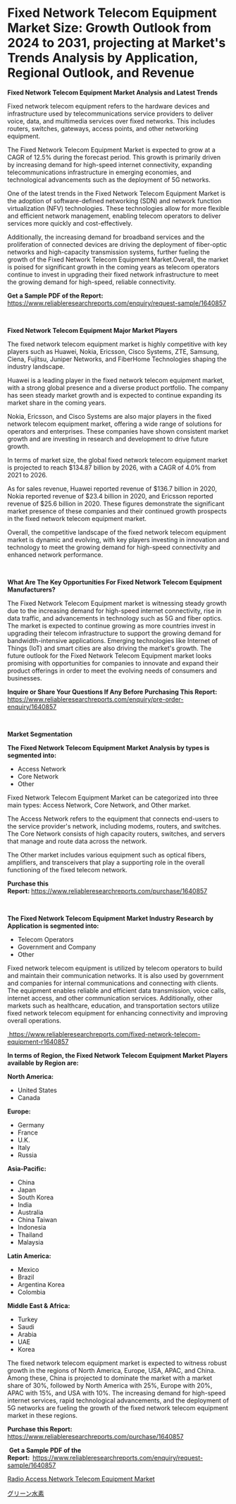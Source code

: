 <p><h1>Fixed Network Telecom Equipment Market Size: Growth Outlook from 2024 to 2031, projecting at Market's Trends Analysis by Application, Regional Outlook, and Revenue</h1></p><p><strong>Fixed Network Telecom Equipment Market Analysis and Latest Trends</strong></p>
<p><p>Fixed network telecom equipment refers to the hardware devices and infrastructure used by telecommunications service providers to deliver voice, data, and multimedia services over fixed networks. This includes routers, switches, gateways, access points, and other networking equipment.</p><p>The Fixed Network Telecom Equipment Market is expected to grow at a CAGR of 12.5% during the forecast period. This growth is primarily driven by increasing demand for high-speed internet connectivity, expanding telecommunications infrastructure in emerging economies, and technological advancements such as the deployment of 5G networks.</p><p>One of the latest trends in the Fixed Network Telecom Equipment Market is the adoption of software-defined networking (SDN) and network function virtualization (NFV) technologies. These technologies allow for more flexible and efficient network management, enabling telecom operators to deliver services more quickly and cost-effectively.</p><p>Additionally, the increasing demand for broadband services and the proliferation of connected devices are driving the deployment of fiber-optic networks and high-capacity transmission systems, further fueling the growth of the Fixed Network Telecom Equipment Market.Overall, the market is poised for significant growth in the coming years as telecom operators continue to invest in upgrading their fixed network infrastructure to meet the growing demand for high-speed, reliable connectivity.</p></p>
<p><strong>Get a Sample PDF of the Report:&nbsp;</strong> <a href="https://www.reliableresearchreports.com/enquiry/request-sample/1640857">https://www.reliableresearchreports.com/enquiry/request-sample/1640857</a></p>
<p>&nbsp;</p>
<p><strong>Fixed Network Telecom Equipment Major Market Players</strong></p>
<p><p>The fixed network telecom equipment market is highly competitive with key players such as Huawei, Nokia, Ericsson, Cisco Systems, ZTE, Samsung, Ciena, Fujitsu, Juniper Networks, and FiberHome Technologies shaping the industry landscape. </p><p>Huawei is a leading player in the fixed network telecom equipment market, with a strong global presence and a diverse product portfolio. The company has seen steady market growth and is expected to continue expanding its market share in the coming years.</p><p>Nokia, Ericsson, and Cisco Systems are also major players in the fixed network telecom equipment market, offering a wide range of solutions for operators and enterprises. These companies have shown consistent market growth and are investing in research and development to drive future growth.</p><p>In terms of market size, the global fixed network telecom equipment market is projected to reach $134.87 billion by 2026, with a CAGR of 4.0% from 2021 to 2026. </p><p>As for sales revenue, Huawei reported revenue of $136.7 billion in 2020, Nokia reported revenue of $23.4 billion in 2020, and Ericsson reported revenue of $25.6 billion in 2020. These figures demonstrate the significant market presence of these companies and their continued growth prospects in the fixed network telecom equipment market.</p><p>Overall, the competitive landscape of the fixed network telecom equipment market is dynamic and evolving, with key players investing in innovation and technology to meet the growing demand for high-speed connectivity and enhanced network performance.</p></p>
<p>&nbsp;</p>
<p><strong>What Are The Key Opportunities For Fixed Network Telecom Equipment Manufacturers?</strong></p>
<p><p>The Fixed Network Telecom Equipment market is witnessing steady growth due to the increasing demand for high-speed internet connectivity, rise in data traffic, and advancements in technology such as 5G and fiber optics. The market is expected to continue growing as more countries invest in upgrading their telecom infrastructure to support the growing demand for bandwidth-intensive applications. Emerging technologies like Internet of Things (IoT) and smart cities are also driving the market's growth. The future outlook for the Fixed Network Telecom Equipment market looks promising with opportunities for companies to innovate and expand their product offerings in order to meet the evolving needs of consumers and businesses.</p></p>
<p><strong>Inquire or Share Your Questions If Any Before Purchasing This Report:</strong> <a href="https://www.reliableresearchreports.com/enquiry/pre-order-enquiry/1640857">https://www.reliableresearchreports.com/enquiry/pre-order-enquiry/1640857</a></p>
<p>&nbsp;</p>
<p><strong>Market Segmentation</strong></p>
<p><strong>The Fixed Network Telecom Equipment Market Analysis by types is segmented into:</strong></p>
<p><ul><li>Access Network</li><li>Core Network</li><li>Other</li></ul></p>
<p><p>Fixed Network Telecom Equipment Market can be categorized into three main types: Access Network, Core Network, and Other market. </p><p>The Access Network refers to the equipment that connects end-users to the service provider's network, including modems, routers, and switches. The Core Network consists of high capacity routers, switches, and servers that manage and route data across the network. </p><p>The Other market includes various equipment such as optical fibers, amplifiers, and transceivers that play a supporting role in the overall functioning of the fixed telecom network.</p></p>
<p><strong>Purchase this Report:&nbsp;</strong><a href="https://www.reliableresearchreports.com/purchase/1640857">https://www.reliableresearchreports.com/purchase/1640857</a></p>
<p>&nbsp;</p>
<p><strong>The Fixed Network Telecom Equipment Market Industry Research by Application is segmented into:</strong></p>
<p><ul><li>Telecom Operators</li><li>Government and Company</li><li>Other</li></ul></p>
<p><p>Fixed network telecom equipment is utilized by telecom operators to build and maintain their communication networks. It is also used by government and companies for internal communications and connecting with clients. The equipment enables reliable and efficient data transmission, voice calls, internet access, and other communication services. Additionally, other markets such as healthcare, education, and transportation sectors utilize fixed network telecom equipment for enhancing connectivity and improving overall operations.</p></p>
<p><a href="https://www.reliableresearchreports.com/fixed-network-telecom-equipment-r1640857">&nbsp;https://www.reliableresearchreports.com/fixed-network-telecom-equipment-r1640857</a></p>
<p><strong>In terms of Region, the Fixed Network Telecom Equipment Market Players available by Region are:</strong></p>
<p>
    <p> <strong> North America: </strong>
        <ul>
            <li>United States</li>
            <li>Canada</li>
        </ul>
        </p> 
    <p> <strong> Europe: </strong>
        <ul>
            <li>Germany</li>
            <li>France</li>
            <li>U.K.</li>
            <li>Italy</li>
            <li>Russia</li>
        </ul>
        </p> 
    <p> <strong> Asia-Pacific: </strong>
        <ul>
            <li>China</li>
            <li>Japan</li>
            <li>South Korea</li>
            <li>India</li>
            <li>Australia</li>
            <li>China Taiwan</li>
            <li>Indonesia</li>
            <li>Thailand</li>
            <li>Malaysia</li>
        </ul>
        </p> 
    <p> <strong> Latin America: </strong>
        <ul>
            <li>Mexico</li>
            <li>Brazil</li>
            <li>Argentina Korea</li>
            <li>Colombia</li>
        </ul>
        </p> 
    <p> <strong> Middle East & Africa: </strong>
        <ul>
            <li>Turkey</li>
            <li>Saudi</li>
            <li>Arabia</li>
            <li>UAE</li>
            <li>Korea</li>
        </ul>
    </p>
    </p>
<p><p>The fixed network telecom equipment market is expected to witness robust growth in the regions of North America, Europe, USA, APAC, and China. Among these, China is projected to dominate the market with a market share of 30%, followed by North America with 25%, Europe with 20%, APAC with 15%, and USA with 10%. The increasing demand for high-speed internet services, rapid technological advancements, and the deployment of 5G networks are fueling the growth of the fixed network telecom equipment market in these regions.</p></p>
<p><strong>Purchase this Report: </strong><a href="https://www.reliableresearchreports.com/purchase/1640857">https://www.reliableresearchreports.com/purchase/1640857</a></p>
<p>&nbsp;<strong>Get a Sample PDF of the Report:&nbsp;&nbsp;</strong><a href="https://www.reliableresearchreports.com/enquiry/request-sample/1640857">https://www.reliableresearchreports.com/enquiry/request-sample/1640857</a></p>
<p><strong></strong></p>
<p><p><a href="https://github.com/GroverBarry/Market-Research-Report-List-4/blob/main/radio-access-network-telecom-equipment-market.md">Radio Access Network Telecom Equipment Market</a></p><p><a href="https://github.com/ppmazlotr77499/Market-Research-Report-List-1/blob/main/683134120429.md">グリーン水素</a></p></p>